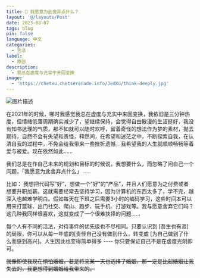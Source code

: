 ```yaml
---
title: 🌱 我愿意为此舍弃点什么？
layout: '@/layouts/Post'
date: 2023-08-07
tags: blog
pin: false
language: 中文
categories:
  - 生活
label:
  - 原创
description:
  - 我总在虚度与充实中来回变换
image:
  - 'https://chetxu.chetserenade.info/JedXu/think-deeply.jpg'
---
```


![图片描述](https://chetxu.chetserenade.info/JedXu/think-deeply.jpg)

在2021年的时候，哪时我感觉我总在虚度与充实中来回变换，我依旧是三分钟热度，但情绪低落周期确实减少了，望继续保持，会觉得自由散漫的生活挺好，我没有知书达理的气质，那不如就可以随时欢呼，留着奇怪的想法作为梦的素材，抛去期待，自然不会有失望和责怪，释然间，在希望和迷茫之中，不断探索自我，在认清自我的过程中，不免会给我带来一些挫折遗憾，我希望我的人生就顺顺畅畅等着爱与被爱。现在依然如此......

我们总是在作自己未来的规划和目标的时候说，我想要什么，而忽略了问自己一个问题，「我愿意为此舍弃点什么」 .....

比如： 我想把代码写“好”，想做一个"好"的"产品"，并且人们愿意为之付费或者想要升职加薪。这就需要经常去坚持学习，因为计算机的东西太多了，学不完，越深入也越难学明白。假如每天在下班之后需要3小时的编码学习，这些时间本可以用来打篮球、出门社交、爬山、跑步、玩手机、打游戏等。我与愿意舍弃它们吗？这几种我同样很喜欢，这就变成了一个很难抉择的问题......

每个人有不同的活法，对待事件的优先级也不尽相同。只要认识到 [吾生也有涯]的局限，你可以从每一年底的[责怪自己没有做到什么，转变成 [为自己做到了什么而感到高兴]。人生因此也变得简单得多 ---- 你只要保证自己不是在虚度光阴即可。

<del>就像即使我现在惧怕婚姻，若是将来某一天也选择了婚姻，那一定是比起婚姻让我失去的，我更想得到婚姻给我带来的。</del>
